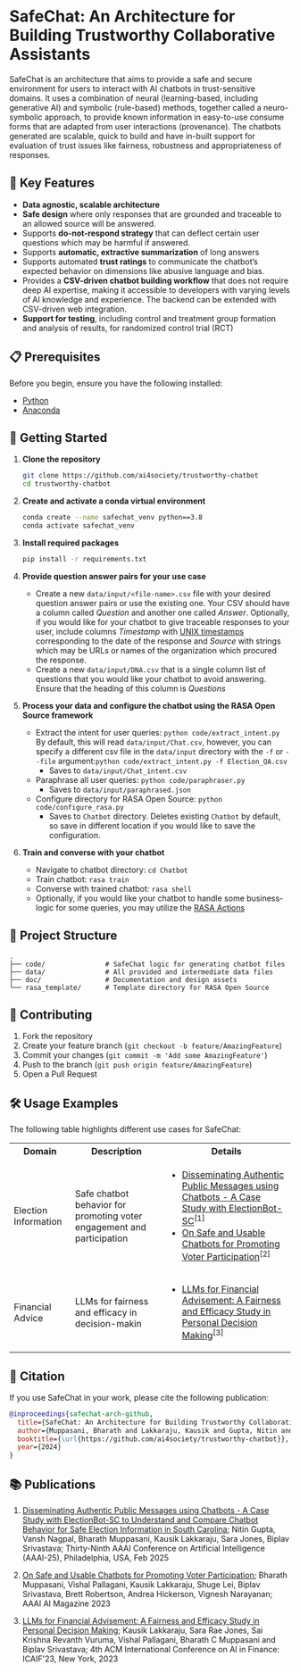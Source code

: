 # SafeChat: An Architecture for Building Trustworthy Collaborative Assistants

SafeChat is an architecture that aims to provide a safe and secure environment for users to interact with AI chatbots in trust-sensitive domains. It uses a combination of neural (learning-based, including generative AI) and symbolic (rule-based) methods, together called a neuro-symbolic approach, to provide known information in easy-to-use consume forms that are adapted from user interactions (provenance). The chatbots generated are scalable, quick to build and have in-built support for evaluation of trust issues like fairness, robustness and appropriateness of responses.

## 🎯 Key Features
- **Data agnostic, scalable architecture**
- **Safe design** where only responses that are grounded and traceable to an allowed source  will be answered. 
- Supports **do-not-respond strategy** that can deflect certain user questions which may be harmful if answered.
- Supports **automatic, extractive summarization** of long answers
- Supports automated **trust ratings** to  communicate the chatbot’s expected behavior on dimensions like abusive language and bias.
- Provides a **CSV-driven chatbot building workflow** that does not require deep AI expertise, making it accessible to developers with varying levels of AI knowledge and experience. The backend can be extended with CSV-driven web integration.
- **Support for testing**, including control and treatment group formation and analysis of results, for randomized control trial (RCT)

## 📋 Prerequisites
Before you begin, ensure you have the following installed:
- [Python](https://www.python.org/)
- [Anaconda](https://www.anaconda.com/download)


## 🚀 Getting Started
1. **Clone the repository**
   ```bash
   git clone https://github.com/ai4society/trustworthy-chatbot
   cd trustworthy-chatbot
   ```
2. **Create and activate a conda virtual environment**
   ```bash
   conda create --name safechat_venv python==3.8
   conda activate safechat_venv
   ```
3. **Install required packages**
   ```bash
   pip install -r requirements.txt
   ```
4. **Provide question answer pairs for your use case**

    * Create a new `data/input/<file-name>.csv` file with your desired question answer pairs or use the existing one. Your CSV should have a column called *Question* and another one called *Answer*. Optionally, if you would like for your chatbot to give traceable responses to your user, include columns *Timestamp* with [UNIX timestamps](https://www.unixtimestamp.com/) corresponding to the date of the response and *Source* with strings which may be URLs or names of the organization which procured the response.
    * Create a new `data/input/DNA.csv` that is a single column list of questions that you would like your chatbot to avoid answering. Ensure that the heading of this column is *Questions*
5. **Process your data and configure the chatbot using the RASA Open Source framework**

    * Extract the intent for user queries: `python code/extract_intent.py` By default, this will read `data/input/Chat.csv`, however, you can specify a different csv file in the `data/input` directory with the `-f` or `--file` argument:`python code/extract_intent.py -f Election_QA.csv` 
      * Saves to `data/input/Chat_intent.csv` 
    * Paraphrase all user queries: `python code/paraphraser.py`
      * Saves to `data/input/paraphrased.json`
    * Configure directory for RASA Open Source: `python code/configure_rasa.py`
      * Saves to `Chatbot` directory. Deletes existing `Chatbot` by default, so save in different location if you would like to save the configuration.
6. **Train and converse with your chatbot**

    * Navigate to chatbot directory: `cd Chatbot` 
    * Train chatbot: `rasa train`
    * Converse with trained chatbot: `rasa shell`
    * Optionally, if you would like your chatbot to handle some business-logic for some queries, you may utilize the [RASA Actions](https://rasa.com/docs/rasa/actions/)


## 📁 Project Structure
```
.
├── code/               # SafeChat logic for generating chatbot files
├── data/               # All provided and intermediate data files
├── doc/                # Documentation and design assets
└── rasa_template/      # Template directory for RASA Open Source
```

## 🤝 Contributing

1. Fork the repository
2. Create your feature branch (`git checkout -b feature/AmazingFeature`)
3. Commit your changes (`git commit -m 'Add some AmazingFeature'`)
4. Push to the branch (`git push origin feature/AmazingFeature`)
5. Open a Pull Request

## 🛠️ Usage Examples

The following table highlights different use cases for SafeChat:

<table>
  <tr>
    <th>Domain</th>
    <th>Description</th>
    <th>Details</th>
  </tr>
  <tr>
    <td>Election Information</td>
    <td>Safe chatbot behavior for promoting voter engagement and participation</td>
    <td>
      <ul>
        <li><a href="https://ai4society.github.io/publications/papers_local/AAAI_25_SafeChat_Workshop.pdf">Disseminating Authentic Public Messages using Chatbots - A Case Study with ElectionBot-SC</a><sup>[1]</sup></li>
        <li><a href="https://onlinelibrary.wiley.com/doi/full/10.1002/aaai.12109">On Safe and Usable Chatbots for Promoting Voter Participation</a><sup>[2]</sup></li>
      </ul>
    </td>
  </tr>
  <tr>
    <td>Financial Advice</td>
    <td>LLMs for fairness and efficacy in decision-makin</td>
    <td>
       <ul>
         <li><a href="https://dl.acm.org/doi/fullHtml/10.1145/3604237.3626867">LLMs for Financial Advisement: A Fairness and Efficacy Study in Personal Decision Making</a><sup>[3]</sup></li>
       </ul>
    </td>
  </tr>
</table>

## 📝 Citation

If you use SafeChat in your work, please cite the following publication:

```bibtex
@inproceedings{safechat-arch-github,
  title={SafeChat: An Architecture for Building Trustworthy Collaborative Assistants},
  author={Muppasani, Bharath and Lakkaraju, Kausik and Gupta, Nitin and Nagpal, Vansh and Jones, Sara Rae and Srivastava, Biplav},
  booktitle={\url{https://github.com/ai4society/trustworthy-chatbot}},
  year={2024}
}
```

## 📚 Publications

1. [Disseminating Authentic Public Messages using Chatbots - A Case Study with ElectionBot-SC to Understand and Compare Chatbot Behavior for Safe Election Information in South Carolina](https://ai4society.github.io/publications/papers_local/AAAI_25_SafeChat_Workshop.pdf); Nitin Gupta, Vansh Nagpal, Bharath Muppasani, Kausik Lakkaraju, Sara Jones, Biplav Srivastava; Thirty-Ninth AAAI Conference on Artificial Intelligence (AAAI-25), Philadelphia, USA, Feb 2025

2. [On Safe and Usable Chatbots for Promoting Voter Participation](https://onlinelibrary.wiley.com/doi/full/10.1002/aaai.12109); Bharath Muppasani, Vishal Pallagani, Kausik Lakkaraju, Shuge Lei, Biplav Srivastava, Brett Robertson, Andrea Hickerson, Vignesh Narayanan; AAAI AI Magazine 2023

3. [LLMs for Financial Advisement: A Fairness and Efficacy Study in Personal Decision Making](https://dl.acm.org/doi/fullHtml/10.1145/3604237.3626867); Kausik Lakkaraju, Sara Rae Jones, Sai Krishna Revanth Vuruma, Vishal Pallagani, Bharath C Muppasani and Biplav Srivastava; 4th ACM International Conference on AI in Finance: ICAIF'23, New York, 2023
